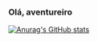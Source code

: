 ### Olá, aventureiro

[![Anurag's GitHub stats](https://github-readme-stats.vercel.app/api?Manelloth=anuraghazra)](https://github.com/Manelloth/github-readme-stats)


<!--
**Manelloth/Manelloth** is a ✨ _special_ ✨ repository because its `README.md` (this file) appears on your GitHub profile.

Here are some ideas to get you started:

- 🔭 I’m currently working on ...
- 🌱 I’m currently learning ...
- 👯 I’m looking to collaborate on ...
- 🤔 I’m looking for help with ...
- 💬 Ask me about ...
- 📫 How to reach me: ...
- 😄 Pronouns: ...
- ⚡ Fun fact: ...
-->
